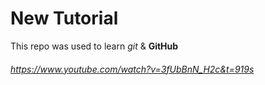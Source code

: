 # New Tutorial
This repo was used to learn *git* & __GitHub__

###### https://www.youtube.com/watch?v=3fUbBnN_H2c&t=919s